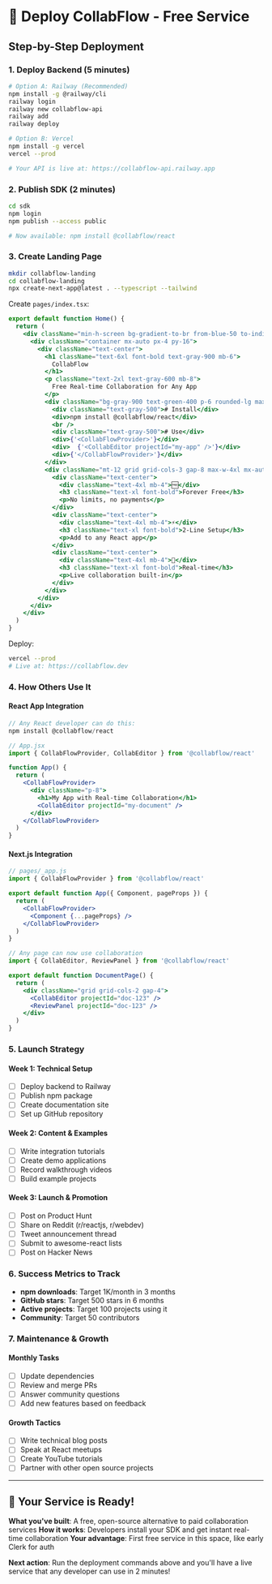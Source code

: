 # 🚀 Deploy CollabFlow - Free Service

## **Step-by-Step Deployment**

### **1. Deploy Backend (5 minutes)**

```bash
# Option A: Railway (Recommended)
npm install -g @railway/cli
railway login
railway new collabflow-api
railway add
railway deploy

# Option B: Vercel
npm install -g vercel
vercel --prod

# Your API is live at: https://collabflow-api.railway.app
```

### **2. Publish SDK (2 minutes)**

```bash
cd sdk
npm login
npm publish --access public

# Now available: npm install @collabflow/react
```

### **3. Create Landing Page**

```bash
mkdir collabflow-landing
cd collabflow-landing
npx create-next-app@latest . --typescript --tailwind
```

Create `pages/index.tsx`:
```jsx
export default function Home() {
  return (
    <div className="min-h-screen bg-gradient-to-br from-blue-50 to-indigo-100">
      <div className="container mx-auto px-4 py-16">
        <div className="text-center">
          <h1 className="text-6xl font-bold text-gray-900 mb-6">
            CollabFlow
          </h1>
          <p className="text-2xl text-gray-600 mb-8">
            Free Real-time Collaboration for Any App
          </p>
          <div className="bg-gray-900 text-green-400 p-6 rounded-lg max-w-2xl mx-auto font-mono text-left">
            <div className="text-gray-500"># Install</div>
            <div>npm install @collabflow/react</div>
            <br />
            <div className="text-gray-500"># Use</div>
            <div>{'<CollabFlowProvider>'}</div>
            <div>  {'<CollabEditor projectId="my-app" />'}</div>
            <div>{'</CollabFlowProvider>'}</div>
          </div>
          <div className="mt-12 grid grid-cols-3 gap-8 max-w-4xl mx-auto">
            <div className="text-center">
              <div className="text-4xl mb-4">🆓</div>
              <h3 className="text-xl font-bold">Forever Free</h3>
              <p>No limits, no payments</p>
            </div>
            <div className="text-center">
              <div className="text-4xl mb-4">⚡</div>
              <h3 className="text-xl font-bold">2-Line Setup</h3>
              <p>Add to any React app</p>
            </div>
            <div className="text-center">
              <div className="text-4xl mb-4">🔄</div>
              <h3 className="text-xl font-bold">Real-time</h3>
              <p>Live collaboration built-in</p>
            </div>
          </div>
        </div>
      </div>
    </div>
  )
}
```

Deploy:
```bash
vercel --prod
# Live at: https://collabflow.dev
```

### **4. How Others Use It**

#### **React App Integration**
```jsx
// Any React developer can do this:
npm install @collabflow/react

// App.jsx
import { CollabFlowProvider, CollabEditor } from '@collabflow/react'

function App() {
  return (
    <CollabFlowProvider>
      <div className="p-8">
        <h1>My App with Real-time Collaboration</h1>
        <CollabEditor projectId="my-document" />
      </div>
    </CollabFlowProvider>
  )
}
```

#### **Next.js Integration**
```jsx
// pages/_app.js
import { CollabFlowProvider } from '@collabflow/react'

export default function App({ Component, pageProps }) {
  return (
    <CollabFlowProvider>
      <Component {...pageProps} />
    </CollabFlowProvider>
  )
}

// Any page can now use collaboration
import { CollabEditor, ReviewPanel } from '@collabflow/react'

export default function DocumentPage() {
  return (
    <div className="grid grid-cols-2 gap-4">
      <CollabEditor projectId="doc-123" />
      <ReviewPanel projectId="doc-123" />
    </div>
  )
}
```

### **5. Launch Strategy**

#### **Week 1: Technical Setup**
- [ ] Deploy backend to Railway
- [ ] Publish npm package
- [ ] Create documentation site
- [ ] Set up GitHub repository

#### **Week 2: Content & Examples**
- [ ] Write integration tutorials
- [ ] Create demo applications
- [ ] Record walkthrough videos
- [ ] Build example projects

#### **Week 3: Launch & Promotion**
- [ ] Post on Product Hunt
- [ ] Share on Reddit (r/reactjs, r/webdev)
- [ ] Tweet announcement thread
- [ ] Submit to awesome-react lists
- [ ] Post on Hacker News

### **6. Success Metrics to Track**

- **npm downloads**: Target 1K/month in 3 months
- **GitHub stars**: Target 500 stars in 6 months  
- **Active projects**: Target 100 projects using it
- **Community**: Target 50 contributors

### **7. Maintenance & Growth**

#### **Monthly Tasks**
- [ ] Update dependencies
- [ ] Review and merge PRs
- [ ] Answer community questions
- [ ] Add new features based on feedback

#### **Growth Tactics**
- [ ] Write technical blog posts
- [ ] Speak at React meetups
- [ ] Create YouTube tutorials
- [ ] Partner with other open source projects

---

## **🎯 Your Service is Ready!**

**What you've built**: A free, open-source alternative to paid collaboration services
**How it works**: Developers install your SDK and get instant real-time collaboration
**Your advantage**: First free service in this space, like early Clerk for auth

**Next action**: Run the deployment commands above and you'll have a live service that any developer can use in 2 minutes!